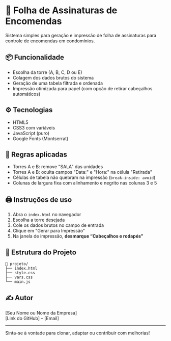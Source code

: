 # 📝 Folha de Assinaturas de Encomendas

Sistema simples para geração e impressão de folha de assinaturas para controle de encomendas em condomínios.

## 📦 Funcionalidade

- Escolha da torre (A, B, C, D ou E)
- Colagem dos dados brutos do sistema
- Geração de uma tabela filtrada e ordenada
- Impressão otimizada para papel (com opção de retirar cabeçalhos automáticos)

## ⚙️ Tecnologias

- HTML5
- CSS3 com variáveis
- JavaScript (puro)
- Google Fonts (Montserrat)

## 🧠 Regras aplicadas

- Torres A e B: remove "SALA" das unidades
- Torres A e B: oculta campos "Data:" e "Hora:" na célula "Retirada"
- Células de tabela não quebram na impressão (`break-inside: avoid`)
- Colunas de largura fixa com alinhamento e negrito nas colunas 3 e 5

## 🖨️ Instruções de uso

1. Abra o `index.html` no navegador
2. Escolha a torre desejada
3. Cole os dados brutos no campo de entrada
4. Clique em "Gerar para Impressão"
5. Na janela de impressão, **desmarque “Cabeçalhos e rodapés”**

## 📁 Estrutura do Projeto

```
📁 projeto/
├── index.html
├── style.css
├── vars.css
└── main.js
```

## ✍️ Autor

[Seu Nome ou Nome da Empresa]  
[Link do GitHub] – [Email]

---

Sinta-se à vontade para clonar, adaptar ou contribuir com melhorias!
